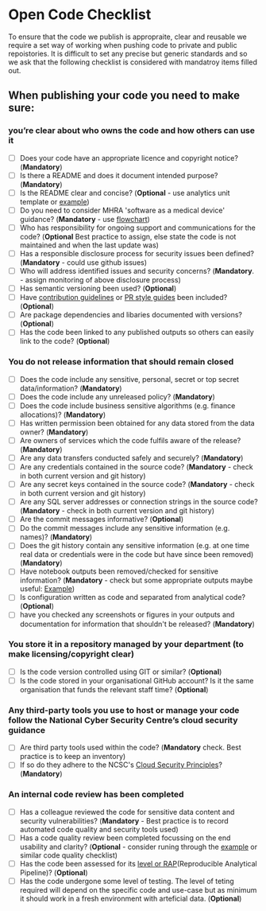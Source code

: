 # Open Code Checklist
To ensure that the code we publish is appropraite, clear and reusable we require a set way of working when pushing code to private and public repoistories.  It is difficult to set any precise but generic standards and so we ask that the following checklist is considered with mandatroy items filled out. 

## When publishing your code you need to make sure:
  
### you’re clear about who owns the code and how others can use it

- [ ] Does your code have an appropriate licence and copyright notice?  (**Mandatory**)
- [ ] Is there a README and does it document intended purpose? (**Mandatory**)
- [ ] Is the README clear and concise? (**Optional** - use analytics unit template or [example](https://github.com/othneildrew/Best-README-Template/blob/master/BLANK_README.md))
- [ ] Do you need to consider MHRA 'software as a medical device' guidance? (**Mandatory** - use [flowchart](https://assets.publishing.service.gov.uk/government/uploads/system/uploads/attachment_data/file/999908/Software_flow_chart_Ed_1-08b-IVD.pdf))
- [ ] Who has responsibility for ongoing support and communications for the code? (**Optional** Best practice to assign, else state the code is not maintained and when the last update was)
- [ ] Has a responsible disclosure process for security issues been defined? (**Mandatory** - could use github issues)
- [ ] Who will address identified issues and security concerns? (**Mandatory**. - assign monitoring of above disclosure process)
- [ ] Has semantic versioning been used? (**Optional**) 
- [ ] Have [contribution guidelines](https://github.com/alphagov/govuk-frontend/blob/master/CONTRIBUTING.md) or [PR style guides](https://github.com/alphagov/styleguides/blob/master/pull-requests.md) been included? (**Optional**)
- [ ] Are package dependencies and libaries documented with versions? (**Optional**)
- [ ] Has the code been linked to any published outputs so others can easily link to the code? (**Optional**) 

### You do not release information that should remain closed

- [ ] Does the code include any sensitive, personal, secret or top secret data/information? (**Mandatory**)
- [ ] Does the code include any unreleased policy? (**Mandatory**)
- [ ] Does the code include business sensitive algorithms (e.g. finance allocations)? (**Mandatory**)
- [ ] Has written permission been obtained for any data stored from the data owner? (**Mandatory**)
- [ ] Are owners of services which the code fulfils aware of the release? (**Mandatory**)
- [ ] Are any data transfers conducted safely and securely? (**Mandatory**)
- [ ] Are any credentials contained in the source code? (**Mandatory** - check in both current version and git history)
- [ ] Are any secret keys contained in the source code? (**Mandatory** - check in both current version and git history)
- [ ] Are any SQL server addresses or connection strings in the source code? (**Mandatory** - check in both current version and git history)
- [ ] Are the commit messages informative? (**Optional**) 
- [ ] Do the commit messages include any sensitive information (e.g. names)? (**Mandatory**)
- [ ] Does the git history contain any sensitive information (e.g. at one time real data or credentials were in the code but have since been removed) (**Mandatory**)
- [ ] Have notebook outputs been removed/checked for sensitive information? (**Mandatory** - check but some appropriate outputs maybe useful: [Example]( https://github.com/best-practice-and-impact/govcookiecutter/blob/main/%7B%7B%20cookiecutter.repo_name%20%7D%7D/.pre-commit-config.yaml))
- [ ] Is configuration written as code and separated from analytical code? (**Optional**) 
- [ ] have you checked any screenshots or figures in your outputs and documentation for information that shouldn't be released? (**Mandatory**)

### You store it in a repository managed by your department (to make licensing/copyright clear)

- [ ] Is the code version controlled using GIT or similar? (**Optional**)
- [ ] Is the code stored in your organisational GitHub account? Is it the same organisation that funds the relevant staff time? (**Optional**)

### Any third-party tools you use to host or manage your code follow the National Cyber Security Centre’s cloud security guidance

- [ ] Are third party tools used within the code? (**Mandatory** check. Best practice is to keep an inventory)
- [ ] If so do they adhere to the NCSC's [Cloud Security Principles](https://www.ncsc.gov.uk/collection/cloud-security/implementing-the-cloud-security-principles)? (**Mandatory**)

### An internal code review has been completed

- [ ] Has a colleague reviewed the code for sensitive data content and security vulnerabilities? (**Mandatory** - Best practice is to record automated code quality and security tools used)
- [ ] Has a code quality review been completed focussing on the end usability and clarity? (**Optional** - consider runing through the [example](https://best-practice-and-impact.github.io/qa-of-code-guidance/checklist_higher.html) or similar code quality checklist)
- [ ] Has the code been assessed for its [level or RAP](https://github.com/NHSDigital/rap-community-of-practice/blob/main/what_is_RAP/levels_of_RAP.md)(Reproducible Analytical Pipeline)? (**Optional**)
- [ ] Has the code undergone some level of testing.  The level of teting required will depend on the specific code and use-case but as minimum it should work in a fresh environment with arteficial data. (**Optional**)
